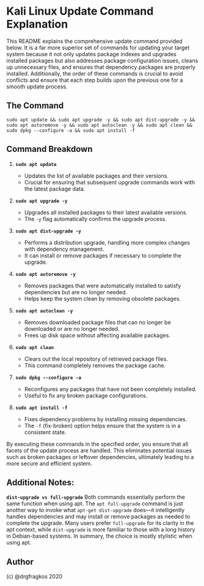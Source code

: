 # Kali Linux Update Command Explanation

This README explains the comprehensive update command provided below. It is a far more superior set of commands for updating your target system because it not only updates package indexes and upgrades installed packages but also addresses package configuration issues, cleans up unnecessary files, and ensures that dependency packages are properly installed. Additionally, the order of these commands is crucial to avoid conflicts and ensure that each step builds upon the previous one for a smooth update process.

## The Command

```
sudo apt update && sudo apt upgrade -y && sudo apt dist-upgrade -y && sudo apt autoremove -y && sudo apt autoclean -y && sudo apt clean && sudo dpkg --configure -a && sudo apt install -f
```

## Command Breakdown

1. **`sudo apt update`**  
   - Updates the list of available packages and their versions.  
   - Crucial for ensuring that subsequent upgrade commands work with the latest package data.

2. **`sudo apt upgrade -y`**  
   - Upgrades all installed packages to their latest available versions.  
   - The `-y` flag automatically confirms the upgrade process.

3. **`sudo apt dist-upgrade -y`**  
   - Performs a distribution upgrade, handling more complex changes with dependency management.  
   - It can install or remove packages if necessary to complete the upgrade.

4. **`sudo apt autoremove -y`**  
   - Removes packages that were automatically installed to satisfy dependencies but are no longer needed.  
   - Helps keep the system clean by removing obsolete packages.

5. **`sudo apt autoclean -y`**  
   - Removes downloaded package files that can no longer be downloaded or are no longer needed.  
   - Frees up disk space without affecting available packages.

6. **`sudo apt clean`**  
   - Clears out the local repository of retrieved package files.  
   - This command completely removes the package cache.

7. **`sudo dpkg --configure -a`**  
   - Reconfigures any packages that have not been completely installed.  
   - Useful to fix any broken package configurations.

8. **`sudo apt install -f`**  
   - Fixes dependency problems by installing missing dependencies.  
   - The `-f` (fix-broken) option helps ensure that the system is in a consistent state.

By executing these commands in the specified order, you ensure that all facets of the update process are handled. This eliminates potential issues such as broken packages or leftover dependencies, ultimately leading to a more secure and efficient system.

## Additional Notes:

**`dist-upgrade vs full-upgrade`**
Both commands essentially perform the same function when using apt. The `apt full-upgrade` command is just another way to invoke what `apt-get dist-upgrade` does—it intelligently handles dependencies and may install or remove packages as needed to complete the upgrade. Many users prefer `full-upgrade` for its clarity in the apt context, while `dist-upgrade` is more familiar to those with a long history in Debian-based systems. In summary, the choice is mostly stylistic when using apt.

## Author

(c) @drgfragkos 2020

```
